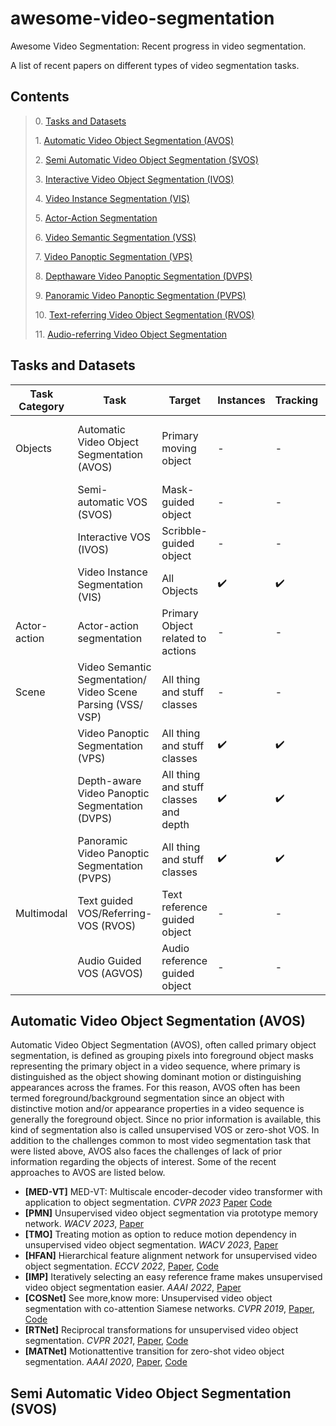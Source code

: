 # awesome-video-segmentation
Awesome Video Segmentation: Recent progress in video segmentation. 

A list of recent papers on different types of video segmentation tasks.  









## Contents
> 0\. [Tasks and Datasets](#Tasks-and-Datasets)
>
> 1\. [Automatic Video Object Segmentation (AVOS)](#Automatic-Video-Object-Segmentation-(AVOS))
>
> 2\. [Semi Automatic Video Object Segmentation (SVOS)](#Semi-Automatic-Video-Object-Segmentation-(SVOS))
>
> 3\. [Interactive Video Object Segmentation (IVOS)](#)
>
> 4\. [Video Instance Segmentation (VIS)](#)
>
> 5\. [Actor-Action Segmentation](#)
>
> 6\. [Video Semantic Segmentation (VSS)](#)
>
> 7\. [Video Panoptic Segmentation (VPS)](#)
>
> 8\. [Depthaware Video Panoptic Segmentation (DVPS)](#)
>
> 9\. [Panoramic Video Panoptic Segmentation (PVPS)](#)
>
> 10\. [Text-referring Video Object Segmentation (RVOS)](#)
>
> 11\. [Audio-referring Video Object Segmentation](#)


## Tasks and Datasets

| Task Category               | Task                                                        | Target                                | Instances          | Tracking           | Datasets                                       |
|-----------------------------|-------------------------------------------------------------|---------------------------------------|--------------------|--------------------|------------------------------------------------|
|           Objects           | Automatic Video Object Segmentation (AVOS)                  | Primary moving object                 | -                  | -                  | DAVIS 2016, MoCA, YouTube-VOS, YouTube-Objects |
|                             | Semi-automatic VOS (SVOS)                                   | Mask-guided object                    | -                  | -                  | DAVIS'2017                                     |
|                             | Interactive VOS (IVOS)                                      | Scribble-guided object                | -                  | -                  | DAVIS'2017                                     |
|                             | Video Instance Segmentation (VIS)                           | All Objects                           | :heavy_check_mark: | :heavy_check_mark: | YouTube-VIS, OVIS                              |
|         Actor-action        | Actor-action segmentation                                   | Primary Object related to actions     | -                  | -                  | A2D                                            |
|             Scene           | Video Semantic Segmentation/ Video Scene Parsing (VSS/ VSP) | All thing and stuff classes           | -                  | -                  | VIPER, VSPW                                    |
|                             | Video Panoptic Segmentation (VPS)                           | All thing and stuff classes           | :heavy_check_mark: | :heavy_check_mark: | Cityscapes-VPS, VIPER, VIPSeg                  |
|                             | Depth-aware Video Panoptic Segmentation (DVPS)              | All thing and stuff classes and depth | :heavy_check_mark: | :heavy_check_mark: | Cityscapes-DVPS, SemanticKITTI-DVPS            |
|                             | Panoramic Video Panoptic Segmentation (PVPS)                | All thing and stuff classes           | :heavy_check_mark: | :heavy_check_mark: | WOD:PVPS                                       |
|            Multimodal       | Text guided VOS/Referring-VOS (RVOS)                        | Text reference guided object          | -                  | -                  | A2D-Sentence, RE-DAVIS, RVOS                   |
|                             | Audio Guided VOS (AGVOS)                                    | Audio reference guided object         | -                  | -                  | AVOS                                           |





## Automatic Video Object Segmentation (AVOS)
Automatic Video Object Segmentation (AVOS), often called primary object segmentation, is defined as grouping pixels into foreground object masks representing the primary object in a video sequence, where primary is distinguished as the object showing dominant motion or distinguishing appearances across the frames. For this reason, AVOS often has been termed foreground/background segmentation since an object with distinctive motion and/or appearance properties in a video sequence is generally the foreground object. Since no prior information is available, this kind of segmentation also is called unsupervised VOS or zero-shot VOS. In addition to the challenges common to most video segmentation task that were listed above, AVOS also faces the challenges of lack of prior information regarding the objects of interest. Some of the recent approaches to AVOS are listed below. 

- **[MED-VT]** MED-VT: Multiscale encoder-decoder video transformer with application to object segmentation. *CVPR 2023* [Paper](https://openaccess.thecvf.com/content/CVPR2023/papers/Karim_MED-VT_Multiscale_Encoder-Decoder_Video_Transformer_With_Application_To_Object_Segmentation_CVPR_2023_paper.pdf) [Code](https://rkyuca.github.io/medvt/)
- **[PMN]** Unsupervised video object segmentation via prototype memory network. *WACV 2023*, [Paper](https://openaccess.thecvf.com/content/WACV2023/papers/Lee_Unsupervised_Video_Object_Segmentation_via_Prototype_Memory_Network_WACV_2023_paper.pdf)
- **[TMO]** Treating motion as option to reduce motion dependency in unsupervised video object segmentation. *WACV 2023*, [Paper](https://openaccess.thecvf.com/content/WACV2023/papers/Cho_Treating_Motion_as_Option_To_Reduce_Motion_Dependency_in_Unsupervised_WACV_2023_paper.pdf)
- **[HFAN]** Hierarchical feature alignment network for unsupervised video object segmentation. *ECCV 2022*, [Paper](https://www.ecva.net/papers/eccv_2022/papers_ECCV/papers/136940584.pdf), [Code](https://github.com/NUST-Machine-Intelligence-Laboratory/HFAN)
- **[IMP]** Iteratively selecting an easy reference frame makes unsupervised video object segmentation easier. *AAAI 2022*, [Paper](https://arxiv.org/abs/2112.12402)
- **[COSNet]** See more,know more: Unsupervised video object segmentation with co-attention Siamese networks. *CVPR 2019*, [Paper](https://openaccess.thecvf.com/content_CVPR_2019/papers/Lu_See_More_Know_More_Unsupervised_Video_Object_Segmentation_With_Co-Attention_CVPR_2019_paper.pdf), [Code](https://github.com/carrierlxk/COSNet)
- **[RTNet]** Reciprocal transformations for unsupervised video object segmentation. *CVPR 2021*, [Paper](https://openaccess.thecvf.com/content/CVPR2021/papers/Ren_Reciprocal_Transformations_for_Unsupervised_Video_Object_Segmentation_CVPR_2021_paper.pdf), [Code](https://github.com/OliverRensu/RTNet)
- **[MATNet]** Motionattentive transition for zero-shot video object segmentation. *AAAI 2020*, [Paper](https://arxiv.org/pdf/2003.04253.pdf), [Code](https://github.com/tfzhou/MATNet)

## Semi Automatic Video Object Segmentation (SVOS)



  

